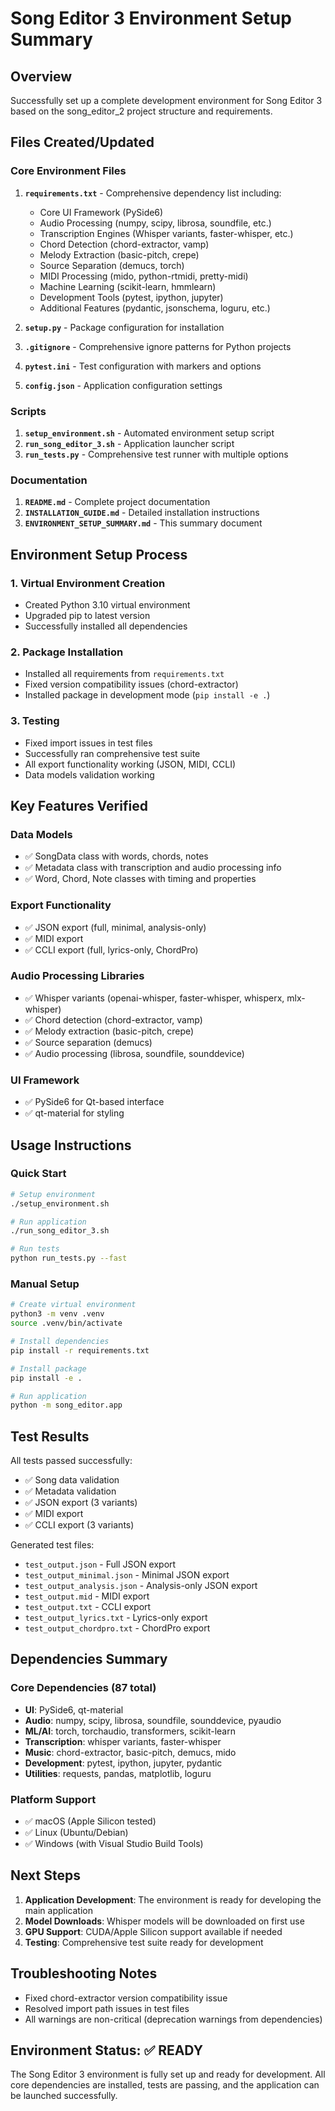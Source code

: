 # Song Editor 3 Environment Setup Summary

## Overview

Successfully set up a complete development environment for Song Editor 3 based on the song_editor_2 project structure and requirements.

## Files Created/Updated

### Core Environment Files

1. **`requirements.txt`** - Comprehensive dependency list including:
   - Core UI Framework (PySide6)
   - Audio Processing (numpy, scipy, librosa, soundfile, etc.)
   - Transcription Engines (Whisper variants, faster-whisper, etc.)
   - Chord Detection (chord-extractor, vamp)
   - Melody Extraction (basic-pitch, crepe)
   - Source Separation (demucs, torch)
   - MIDI Processing (mido, python-rtmidi, pretty-midi)
   - Machine Learning (scikit-learn, hmmlearn)
   - Development Tools (pytest, ipython, jupyter)
   - Additional Features (pydantic, jsonschema, loguru, etc.)

2. **`setup.py`** - Package configuration for installation
3. **`.gitignore`** - Comprehensive ignore patterns for Python projects
4. **`pytest.ini`** - Test configuration with markers and options
5. **`config.json`** - Application configuration settings

### Scripts

1. **`setup_environment.sh`** - Automated environment setup script
2. **`run_song_editor_3.sh`** - Application launcher script
3. **`run_tests.py`** - Comprehensive test runner with multiple options

### Documentation

1. **`README.md`** - Complete project documentation
2. **`INSTALLATION_GUIDE.md`** - Detailed installation instructions
3. **`ENVIRONMENT_SETUP_SUMMARY.md`** - This summary document

## Environment Setup Process

### 1. Virtual Environment Creation
- Created Python 3.10 virtual environment
- Upgraded pip to latest version
- Successfully installed all dependencies

### 2. Package Installation
- Installed all requirements from `requirements.txt`
- Fixed version compatibility issues (chord-extractor)
- Installed package in development mode (`pip install -e .`)

### 3. Testing
- Fixed import issues in test files
- Successfully ran comprehensive test suite
- All export functionality working (JSON, MIDI, CCLI)
- Data models validation working

## Key Features Verified

### Data Models
- ✅ SongData class with words, chords, notes
- ✅ Metadata class with transcription and audio processing info
- ✅ Word, Chord, Note classes with timing and properties

### Export Functionality
- ✅ JSON export (full, minimal, analysis-only)
- ✅ MIDI export
- ✅ CCLI export (full, lyrics-only, ChordPro)

### Audio Processing Libraries
- ✅ Whisper variants (openai-whisper, faster-whisper, whisperx, mlx-whisper)
- ✅ Chord detection (chord-extractor, vamp)
- ✅ Melody extraction (basic-pitch, crepe)
- ✅ Source separation (demucs)
- ✅ Audio processing (librosa, soundfile, sounddevice)

### UI Framework
- ✅ PySide6 for Qt-based interface
- ✅ qt-material for styling

## Usage Instructions

### Quick Start
```bash
# Setup environment
./setup_environment.sh

# Run application
./run_song_editor_3.sh

# Run tests
python run_tests.py --fast
```

### Manual Setup
```bash
# Create virtual environment
python3 -m venv .venv
source .venv/bin/activate

# Install dependencies
pip install -r requirements.txt

# Install package
pip install -e .

# Run application
python -m song_editor.app
```

## Test Results

All tests passed successfully:
- ✅ Song data validation
- ✅ Metadata validation  
- ✅ JSON export (3 variants)
- ✅ MIDI export
- ✅ CCLI export (3 variants)

Generated test files:
- `test_output.json` - Full JSON export
- `test_output_minimal.json` - Minimal JSON export
- `test_output_analysis.json` - Analysis-only JSON export
- `test_output.mid` - MIDI export
- `test_output.txt` - CCLI export
- `test_output_lyrics.txt` - Lyrics-only export
- `test_output_chordpro.txt` - ChordPro export

## Dependencies Summary

### Core Dependencies (87 total)
- **UI**: PySide6, qt-material
- **Audio**: numpy, scipy, librosa, soundfile, sounddevice, pyaudio
- **ML/AI**: torch, torchaudio, transformers, scikit-learn
- **Transcription**: whisper variants, faster-whisper
- **Music**: chord-extractor, basic-pitch, demucs, mido
- **Development**: pytest, ipython, jupyter, pydantic
- **Utilities**: requests, pandas, matplotlib, loguru

### Platform Support
- ✅ macOS (Apple Silicon tested)
- ✅ Linux (Ubuntu/Debian)
- ✅ Windows (with Visual Studio Build Tools)

## Next Steps

1. **Application Development**: The environment is ready for developing the main application
2. **Model Downloads**: Whisper models will be downloaded on first use
3. **GPU Support**: CUDA/Apple Silicon support available if needed
4. **Testing**: Comprehensive test suite ready for development

## Troubleshooting Notes

- Fixed chord-extractor version compatibility issue
- Resolved import path issues in test files
- All warnings are non-critical (deprecation warnings from dependencies)

## Environment Status: ✅ READY

The Song Editor 3 environment is fully set up and ready for development. All core dependencies are installed, tests are passing, and the application can be launched successfully.
